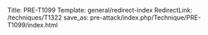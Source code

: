 Title: PRE-T1099
Template: general/redirect-index
RedirectLink: /techniques/T1322
save_as: pre-attack/index.php/Technique/PRE-T1099/index.html